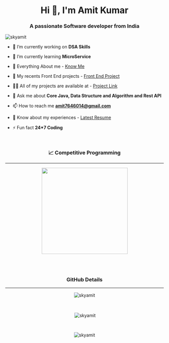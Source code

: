<h1 align="center">Hi 👋, I'm Amit Kumar</h1>
<h3 align="center">A passionate Software developer from India</h3>

<p align="left"> <img src="https://komarev.com/ghpvc/?username=skyamit&label=Profile%20views&color=0e75b6&style=flat" alt="skyamit" /> </p>

- 🔭 I’m currently working on **DSA Skills**

- 🌱 I’m currently learning **MicroService**

- 📄 Everything About me - <a href="https://skyamit.github.io/Amit-sResume/">Know Me</a>

- 👨‍ My recents Front End projects - <a href="https://musicfake.netlify.app/">Front End Project</a>

- 👨‍💻 All of my projects are available at - <a href="https://github.com/skyamit?tab=repositories">Project Link</a>

- 💬 Ask me about **Core Java, Data Structure and Algorithm and Rest API**

- 📫 How to reach me **amit7646014@gmail.com**

- 📄 Know about my experiences - <a href="https://drive.google.com/file/d/10QhR0LydlVKhEjf-f-ypsWrrSF5b3nAf/view">Latest Resume</a>

- ⚡ Fun fact **24*7 Coding**


<br>

 <h3 align="center">&#128200; Competitive Programming</h3>
<hr>
<p align="center">
<img height="273em" src="https://leetcard.jacoblin.cool/skyamit?theme=light&font=Karma&ext=contest" />
</p>

<br>

<br>

<h3 align="center">GitHub Details</h3>
<hr>
<p align="center" ><img align="center" src="https://github-readme-stats.vercel.app/api/top-langs?username=skyamit&show_icons=true&locale=en&layout=compact" alt="skyamit" /></p>
<br>
<p align="center">&nbsp;<img align="center" src="https://github-readme-stats.vercel.app/api?username=skyamit&show_icons=true&locale=en" alt="skyamit" /></p>
<br>
<p align="center"><img align="center" src="https://github-readme-streak-stats.herokuapp.com/?user=skyamit&" alt="skyamit" /></p>
